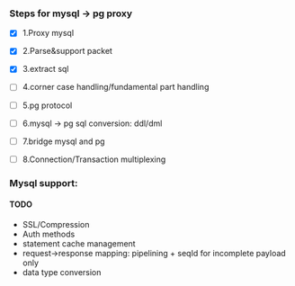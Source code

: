 ### Steps for mysql -> pg proxy

*[X] 1.Proxy mysql
*[X] 2.Parse&support packet
*[X] 3.extract sql
*[ ] 4.corner case handling/fundamental part handling
*[ ] 5.pg protocol
*[ ] 6.mysql -> pg sql conversion: ddl/dml
*[ ] 7.bridge mysql and pg
*[ ] 8.Connection/Transaction multiplexing


### Mysql support:

#### TODO
* SSL/Compression
* Auth methods
* statement cache management
* request->response mapping: pipelining + seqId for incomplete payload only
* data type conversion

